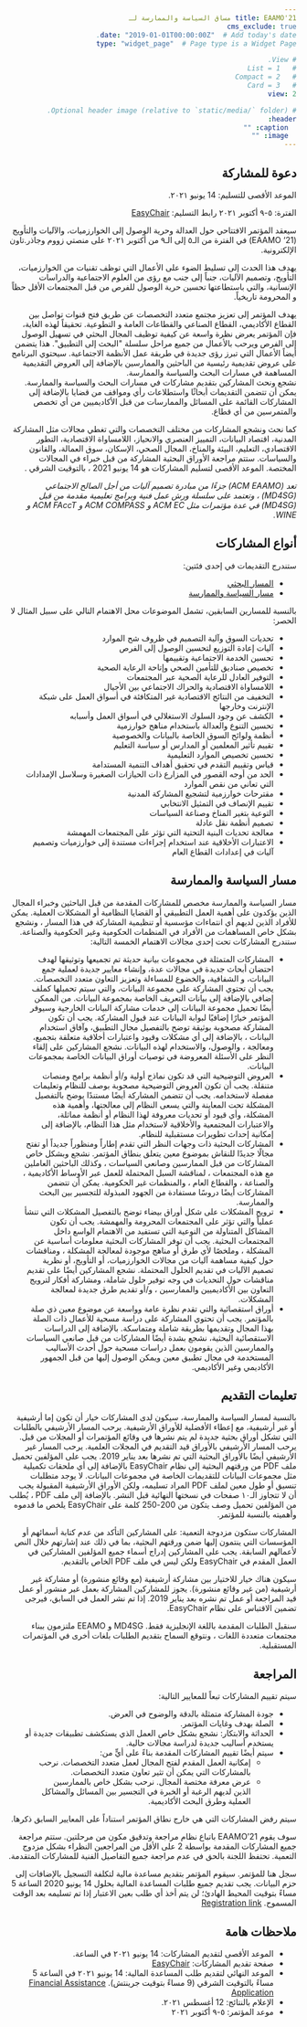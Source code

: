 ```yaml
---
title: EAAMO'21 مساق السياسة والممارسة لـ
cms_exclude: true
date: "2019-01-01T00:00:00Z"  # Add today's date.
type: "widget_page"  # Page type is a Widget Page

# View.
#   1 = List
#   2 = Compact
#   3 = Card
view: 2

# Optional header image (relative to `static/media/` folder).
header:
  caption: ""
  image: ""
---
```

<html dir="rtl">

## دعوة للمشاركة

الموعد الأقصى للتسليم: 14 يونيو ٢٠٢١.

الفترة: ٥-٩ أكتوبر ٢٠٢١
رابط التسليم: [EasyChair](https://easychair.org/conferences/?conf=eaamo21)

سيعقد المؤتمر الافتتاحي حول العدالة وحرية الوصول إلى الخوارزميات، والآليات والتأويج (EAAMO ‘21) في الفترة من الـ٥ إلى الـ٩ من أكتوبر ٢٠٢١ على منصتي زووم  وجاذر.تاون الإلكترونية.
 
يهدف هذا الحدث إلى تسليط الضوء على الأعمال التي توظف تقنيات من الخوارزميات، التأويج، وتصميم الآليات، جنباً إلى جنب مع رؤى من العلوم الاجتماعية والدراسات الإنسانية، والتي باستطاعتها تحسين حرية الوصول للفرص من قبل المجتمعات الأقل حظاً و المحرومة تاريخياً.  

يهدف المؤتمر إلى تعزيز مجتمع متعدد التخصصات عن طريق فتح قنوات تواصل بين القطاع الأكاديمي، القطاع الصناعي والقطاعات العامة و التطوعية. تحقيقاً لهذه الغاية، فإن المؤتمر يعرض نظرة واسعة عن كيفية توظيف المجال البحثي في تسهيل الوصول إلى الفرص ويرحب بالأعمال من جميع مراحل سلسلة "البحث إلى التطبيق". هذا يتضمن أيضاً الأعمال التي تبرز رؤى جديدة في طريقة عمل الأنظمة الاجتماعية. سيحتوي البرنامج على عروض تقديمية رئيسية من الباحثين والممارسين بالإضافة إلى العروض التقديمية المساهمة في مسارات البحث والسياسة والممارسة.   
نشجع ونحث المشاركين بتقديم مشاركات في مسارات البحث والسياسة والممارسة. يمكن أن تتضمن التقديمات أبحاثًا واستطلاعات رأي ومواقف من قضايا بالإضافة إلى المشاركات القائمة على المسائل والممارسات من قبل الأكاديميين من أي تخصص والمتمرسين من أي قطاع.

كما نحث ونشجع المشاركات من مختلف التخصصات والتي تغطي مجالات مثل المشاركة المدنية، اقتصاد البيانات، التمييز العنصري والانحياز، اللامساواة الاقتصادية، التطور الاقتصادي، التعليم، البيئة والمناخ، المجال الصحي، الإسكان، سوق العمالة، والقانون والسياسات. ستتم مراجعة الأوراق البحثية المشاركة من قبل خبراء في المجالات المختصة. الموعد الأقصى لتسليم المشاركات هو 14 يونيو 2021 ،  بالتوقيت الشرقي .

*تعد (ACM EAAMO) جزءًا من مبادرة تصميم آليات من أجل الصالح الاجتماعي (MD4SG) ، وتعتمد على سلسلة ورش عمل فنية وبرامج تعليمية مقدمة من قبل (MD4SG) في عدة مؤتمرات مثل ACM EC و ACM COMPASS و ACM FAccT و WINE.*

## أنواع المشاركات

ستندرج التقديمات في إحدى فئتين:
- [المسار البحثي](https://eaamo.org/cfpresearchar/)
- [مسار السياسة والممارسة](https://eaamo.org/cfppolicyar)
 

بالنسبة للمسارين السابقين، تشمل الموضوعات محل الاهتمام التالي على سبيل المثال لا الحصر:
- تحديات السوق وآلية التصميم في ظروف شح الموارد
- آليات إعادة التوزيع لتحسين الوصول إلى الفرص
- تحسين الخدمة الاجتماعية وتقييمها
- تخصيص صناديق للتأمين الصحي وإتاحة الرعاية الصحية
- التوفير العادل للرعاية الصحية عبر المجتمعات
- اللامساواة الاقتصادية والحراك الاجتماعي بين الأجيال
- التخفيف من النتائج الاقتصادية غير المتكافئة في أسواق العمل على شبكة الإنترنت وخارجها
- الكشف عن وجود السلوك الاستغلالي في أسواق العمل وأسبابه
- تحسين التنوع والعدالة باستخدام مناهج خوارزمية
- أنظمة ولوائح السوق الخاصة بالبيانات والخصوصية
- تقييم تأثير المعلمين أو المدارس أو سياسة التعليم
- تحسين تخصيص الموارد التعليمية
- قياس وتقييم التقدم في تحقيق أهداف التنمية المستدامة
- الحد من أوجه القصور في المزارع ذات الحيازات الصغيرة وسلاسل الإمدادات التي تعاني من نقص الموارد
- مقترحات خوارزمية لتشجيع المشاركة المدنية
- تقييم الإنصاف في التمثيل الانتخابي
- التوعية بتغير المناخ وصناعة السياسات
- تصميم أنظمة نقل عادلة
- معالجة تحديات البنية التحتية التي تؤثر على المجتمعات المهمشة
- الاعتبارات الأخلاقية عند استخدام إجراءات مستندة إلى خوارزميات وتصميم آليات في إعدادات القطاع العام

## مسار السياسة والممارسة
 
مسار السياسة والممارسة مخصص للمشاركات المقدمة من قبل الباحثين وخبراء المجال الذين يؤكدون على أهمية العمل التطبيقي أو القضايا النظامية أو المشكلات العملية. يمكن للأفراد الذين لديهم أي انتماءات مؤسسية أو تنظيمية المشاركة في هذا المسار ، ونشجع بشكل خاص المساهمات من الأفراد في المنظمات الحكومية وغير الحكومية والصناعة. ستندرج المشاركات تحت إحدى مجالات الاهتمام الخمسة التالية:
- المشاركات المتمثلة في مجموعات بيانية حديثة تم تجميعها وتوثيقها لهدف احتضان أبحاث جديدة في مجالات عدة، وإنشاء معايير جديدة لعملية جمع البيانات، و الشفافية، والخضوع للمساءلة وتعزيز التعاون متعدد التخصصات. يجب أن تحتوي المشاركة على مجموعة البيانات، والتي سيتم تحميلها كملف إضافي بالإضافة إلى بيانات التعريف الخاصة بمجموعة البيانات. من الممكن أيضًا تحميل مجموعة البيانات إلى خدمات مشاركة البيانات الخارجية وسيوفر المؤتمر خيارًا إضافيًا لبوابة البيانات عند قبول المشاركة. يجب أن تكون المشاركة مصحوبة بوثيقة توضح بالتفصيل مجال التطبيق، وآفاق استخدام البيانات ، بالإضافة إلى أي مشكلات وقيود واعتبارات أخلاقية متعلقة بتجميع، ومعالجة ، والوصول، والاستخدام لهذه البيانات. نشجع المشاركين على إلقاء النظر على الأسئلة المعروضة في توصيات أوراق البيانات الخاصة بمجموعات البيانات.
- العروض التوضيحية التي قد تكون نماذج أولية و/أو أنظمة برامج ومنصات متنقلة. يجب أن تكون العروض التوضيحية مصحوبة بوصف للنظام وتعليمات مفصلة لاستخدامه. يجب أن تتضمن المشاركة أيضًا مستندًا يوضح بالتفصيل المشكلة تحت المعاينة والتي يسعى النظام إلى معالجتها، وأهمية هذه المشكلة، وأي قيود أو تحديات معروفة لهذا النظام أو أنظمة مماثلة، والاعتبارات المجتمعية والأخلاقية لاستخدام مثل هذا النظام، بالإضافة إلى إمكانية إحداث تطويرات مستقبلية للنظام.
- المشاركات البحثية ذات وجهات النظر التي تقدم إطاراً ومنظوراً جديداً أو تفتح مجالًا جديدًا للنقاش بموضوع معين يتعلق بنطاق المؤتمر. نشجع وبشكل خاص المشاركات من قبل الممارسين وصانعي السياسات ، وكذلك الباحثين العاملين مع هذه المجتمعات ، لمناقشة السبل المحتملة للعمل عبر الأوساط الأكاديمية ، والصناعة ، والقطاع العام ، والمنظمات غير الحكومية. يمكن أن تتضمن المشاركات أيضًا دروسًا مستفادة من الجهود المبذولة للتجسير بين البحث والممارسة.
- ترويج المشكلات على شكل أوراق بيضاء توضح بالتفصيل المشكلات التي تنشأ عملياً والتي تؤثر على المجتمعات المحرومة والمهمشة. يجب أن تكون المشاكل المتناولة من النوعية التي تستفيد من الاهتمام الواسع داخل المجتمعات البحثية. يجب أن توفر المشاركات البحثية معلومات أساسية عن المشكلة ، وملخصًا لأي طرق أو مناهج موجودة لمعالجة المشكلة ، ومناقشات حول كيفية مساهمة آليات من مجالات الخوارزميات، أو التأويج، أو نظرية تصميم الآليات في تقديم الحلول المحتملة. نشجع المشاركين أيضًا على تقديم مناقشات حول التحديات في وجه توفير حلول شاملة، ومشاركة أفكار لترويج التعاون بين الأكاديميين والممارسين ، و/أو تقديم طرق جديدة لمعالجة المشكلات.
- أوراق استقصائية والتي تقدم نظرة عامة وواسعة عن موضوع معين ذي صلة بالمؤتمر. يجب أن تحتوي المشاركة على دراسة مسحية للأعمال ذات الصلة بهذا المجال وتقديمها بطريقة شاملة ومتماسكة. بالإضافة إلى الدراسات الاستقصائية البحثية، نشجع بشدة أيضًا المشاركات من قبل صانعي السياسات والممارسين الذين يقومون بعمل دراسات مسحية حول أحدث الأساليب المستخدمة في مجال تطبيق معين ويمكن الوصول إليها من قبل الجمهور الأكاديمي وغير الأكاديمي.


## تعليمات التقديم

بالنسبة لمسار السياسة والممارسة، سيكون لدى المشاركات خيار أن تكون إما أرشيفية أو غير أرشيفية، مع إعطاء الأفضلية للأوراق الأرشيفية. يرحب المسار الأرشيفي بالطلبات التي تشكل أوراق بحثية جديدة لم يتم نشرها في وقائع المؤتمرات أو المجلات من قبل. يرحب المسار الأرشيفي بالأوراق قيد التقديم في المجلات العلمية. يرحب المسار غير الأرشيفي أيضًا بالأوراق البحثية التي تم نشرها بعد يناير 2019. يجب على المؤلفين تحميل ملف PDF من ورقتهم البحثية إلى نظام  EasyChair بالإضافة إلى أي ملحقات تكميلية مثل مجموعات البيانات للتقديمات الخاصة في مجموعات البيانات.  لا يوجد متطلبات تنسيق أو طول معين لملف PDF المراد تسليمه، ولكن الأوراق الأرشيفية المقبولة يجب أن لا تتجاوز الـ١٠ صفحات في نسختها النهائية قبل النشر. بالإضافة إلى ملف PDF ، يُطلب من المؤلفين تحميل وصف يتكون من 200-250 كلمة على EasyChair  يلخص ما قدموه وأهميته بالنسبة للمؤتمر.

المشاركات ستكون مزدوجة التعمية: على المشاركين التأكد من عدم كتابة أسمائهم أو المؤسسات التي ينتمون إليها ضمن ورقتهم البحثية، بما في ذلك عند إشارتهم خلال النص لأعمالهم السابقة. يجب على المشاركين إدراج أسماء جميع المؤلفين المشاركين في العمل المقدم في EasyChair ولكن ليس في ملف PDF الخاص بالتقديم.

سيكون هناك خيار للاختيار بين مشاركة أرشيفية (مع وقائع منشورة) أو مشاركة غير أرشيفية (من غير وقائع منشورة). يجوز للمشاركين المشاركة بعمل غير منشور أو عمل قيد المراجعة أو عمل تم نشره بعد يناير 2019. إذا تم نشر العمل في السابق، فيرجى تضمين الاقتباس على نظام EasyChair.

سنقبل الطلبات المقدمة باللغة الإنجليزية فقط. MD4SG و EEAMO ملتزمون ببناء مجتمعات متعددة اللغات ، ونتوقع السماح بتقديم الطلبات بلغات أخرى في المؤتمرات المستقبلية.

## المراجعة 
 
سيتم تقييم المشاركات تبعاً للمعايير التالية:
- جودة المشاركة متمثلة بالدقة والوضوح في العرض.
- الصلة بهدف وغايات المؤتمر.
- الحداثة والابتكار: نشجع بشكل خاص العمل الذي يستكشف تطبيقات جديدة أو يستخدم أساليب جديدة لدراسة مجالات حالية.
- سيتم أيضًا تقييم المشاركات المقدمة بناءً على أيٍّ من:
  - إمكانية العمل المقدم لفتح المجال لعمل متعدد التخصصات. نرحب بالمشاركات التي يمكن أن تثير تعاون متعدد التخصصات.
  - عرض معرفة مختصة المجال. نرحب بشكل خاص بالممارسين الذين لديهم الرغبة أو الخبرة في التجسير بين المسائل والمشاكل العملية وطرق البحث الأكاديمية.

سيتم رفض المشاركات التي هي خارج نطاق المؤتمر استناداً على المعايير السابق ذكرها.

سوف يقوم EAAMO’21 باتباع نظام مراجعة وتدقيق مكون من مرحلتين. ستتم مراجعة جميع المشاركات المقدمة بواسطة 2 على الأقل من المراجعين النظراء بشكل مزدوج التعمية. تحتفظ اللجنة بالحق في عدم مراجعة جميع التفاصيل الفنية للمشاركات المتقدمة.

سجل هنا للمؤتمر. سيقوم المؤتمر بتقديم مساعدة مالية لتكلفة التسجيل بالإضافات إلى حزم البيانات. يجب تقديم جميع طلبات المساعدة المالية بحلول 14 يونيو 2020 الساعة 5 مساءً بتوقيت المحيط الهادئ؛ لن يتم أخذ أي طلب بعين الاعتبار إذا تم تسليمه بعد الوقت المسموح. [Registration link](https://eaamo.org/registration) 

## ملاحظات هامة

- الموعد الأقصى لتقديم المشاركات: 14 يونيو ٢٠٢١ في الساعة.
- صفحة تقديم المشاركات: [EasyChair](https://easychair.org/conferences/?conf=eaamo21)
- الموعد النهائي لتقديم طلب المساعدة المالية: 14 يونيو ٢٠٢١ في الساعة 5 مساءً بالتوقيت الشرقي (9 مساءً بتوقيت جرينتش). [Financial Assistance Application](https://forms.gle/AP9nmLStPzHSrqMv7)
- الإعلام بالنتائج: 12 أغسطس ٢٠٢١.
- موعد المؤتمر: ٥-٩ أكتوبر ٢٠٢١
